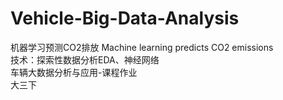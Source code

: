 # Vehicle-Big-Data-Analysis
机器学习预测CO2排放 Machine learning predicts CO2 emissions  
技术：探索性数据分析EDA、神经网络  
车辆大数据分析与应用-课程作业  
大三下
